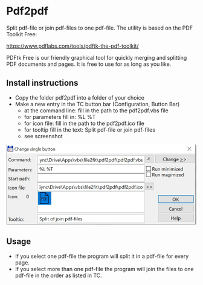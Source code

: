 # Pdf2pdf

Split pdf-file or join pdf-files to one pdf-file. The utility is based on the PDF Toolkit Free:

https://www.pdflabs.com/tools/pdftk-the-pdf-toolkit/

PDFtk Free is our friendly graphical tool for quickly merging and splitting PDF documents and pages. It is free to use for as long as you like.

## Install instructions

* Copy the folder pdf2pdf into a folder of your choice
* Make a new entry in the TC button bar (Configuration, Button Bar)
    - at the command line: fill in the path to the pdf2pdf.vbs file
    - for parameters fill in: %L %T
    - for icon file: fill in the path to the pdf2pdf.ico file
    - for tooltip fill in the text: Split pdf-file or join pdf-files
    - see screenshot

![screenshot](screenshot.jpg)

## Usage
* If you select one pdf-file the program will split it in a pdf-file for every page.
* If you select more than one pdf-file the program will join the files to one pdf-file in the order as listed in TC.
